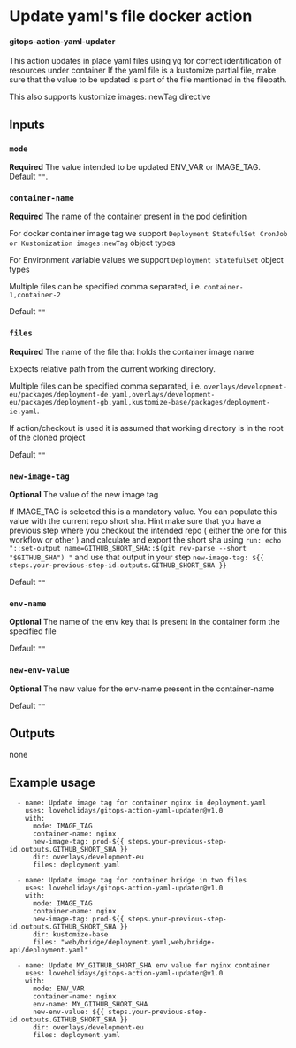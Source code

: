 # Update yaml's file docker action
#### gitops-action-yaml-updater

This action updates in place yaml files using yq for correct identification of resources under container
If the yaml file is a kustomize partial file, make sure that the value to be updated is part of the file mentioned in the filepath.

This also supports kustomize images: newTag directive

## Inputs
### `mode`
**Required** The value intended to be updated ENV_VAR or IMAGE_TAG. Default `""`.
### `container-name`
**Required** The name of the container present in the pod definition

For docker container image tag we support
`Deployment StatefulSet CronJob or Kustomization images:newTag` object types

For Environment variable values we support
`Deployment StatefulSet` object types

Multiple files can be specified comma separated, i.e.  `container-1,container-2`

Default `""`

### `files`
**Required** The name of the file that holds the container image name

Expects relative path from the current working directory. 

Multiple files can be specified comma separated, i.e. `overlays/development-eu/packages/deployment-de.yaml,overlays/development-eu/packages/deployment-gb.yaml,kustomize-base/packages/deployment-ie.yaml`.

If action/checkout is used it is assumed that working directory is in the root of the cloned project

 Default `""`

### `new-image-tag`
**Optional** The value of the new image tag

If IMAGE_TAG is selected this is a mandatory value. 
You can populate this value with the current repo short sha.
Hint make sure that you have a previous step where you checkout the intended repo ( either the one for this workflow or other )
and calculate and export the short sha using 
`run: echo "::set-output name=GITHUB_SHORT_SHA::$(git rev-parse --short "$GITHUB_SHA") "` and use that output in your step
`new-image-tag: ${{ steps.your-previous-step-id.outputs.GITHUB_SHORT_SHA }}`
 
 Default `""`
### `env-name`
**Optional** The name of the env key that is present in the container form the specified file 

Default `""`

### `new-env-value`
**Optional** The new value for the env-name present in the container-name
 
Default `""`


## Outputs
none

## Example usage

      - name: Update image tag for container nginx in deployment.yaml
        uses: loveholidays/gitops-action-yaml-updater@v1.0
        with:
          mode: IMAGE_TAG
          container-name: nginx
          new-image-tag: prod-${{ steps.your-previous-step-id.outputs.GITHUB_SHORT_SHA }}
          dir: overlays/development-eu
          files: deployment.yaml

      - name: Update image tag for container bridge in two files
        uses: loveholidays/gitops-action-yaml-updater@v1.0
        with:
          mode: IMAGE_TAG
          container-name: nginx
          new-image-tag: prod-${{ steps.your-previous-step-id.outputs.GITHUB_SHORT_SHA }}
          dir: kustomize-base
          files: "web/bridge/deployment.yaml,web/bridge-api/deployment.yaml"

      - name: Update MY_GITHUB_SHORT_SHA env value for nginx container
        uses: loveholidays/gitops-action-yaml-updater@v1.0
        with:
          mode: ENV_VAR
          container-name: nginx
          env-name: MY_GITHUB_SHORT_SHA
          new-env-value: ${{ steps.your-previous-step-id.outputs.GITHUB_SHORT_SHA }}
          dir: overlays/development-eu
          files: deployment.yaml